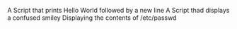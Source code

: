 A Script that prints Hello World followed by a new line
A Script thad displays a confused smiley
Displaying the contents of /etc/passwd
